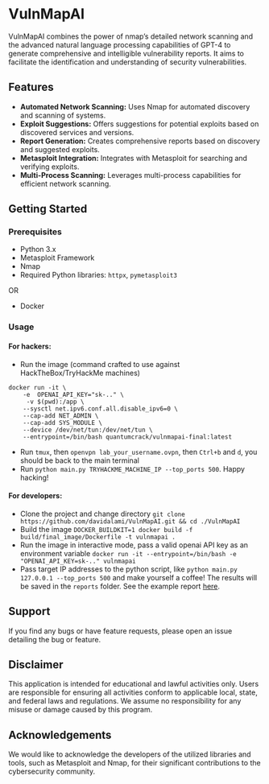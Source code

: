 # VulnMapAI
VulnMapAI combines the power of nmap’s detailed network scanning and the advanced natural language processing capabilities of GPT-4 to generate comprehensive and intelligible vulnerability reports. It aims to facilitate the identification and understanding of security vulnerabilities.

## Features
- **Automated Network Scanning:** Uses Nmap for automated discovery and scanning of systems.
- **Exploit Suggestions:** Offers suggestions for potential exploits based on discovered services and versions.
- **Report Generation:** Creates comprehensive reports based on discovery and suggested exploits.
- **Metasploit Integration:** Integrates with Metasploit for searching and verifying exploits.
- **Multi-Process Scanning:** Leverages multi-process capabilities for efficient network scanning.

## Getting Started

### Prerequisites
- Python 3.x
- Metasploit Framework
- Nmap
- Required Python libraries: `httpx`, `pymetasploit3`

OR

- Docker

### Usage
#### For hackers:
- Run the image (command crafted to use against HackTheBox/TryHackMe machines)
```
docker run -it \
    -e  OPENAI_API_KEY="sk-.." \
     -v $(pwd):/app \
    --sysctl net.ipv6.conf.all.disable_ipv6=0 \
    --cap-add NET_ADMIN \
    --cap-add SYS_MODULE \
    --device /dev/net/tun:/dev/net/tun \
    --entrypoint=/bin/bash quantumcrack/vulnmapai-final:latest
```
- Run `tmux`, then `openvpn lab_your_username.ovpn`, then `Ctrl+b` and `d`, you should be back to the main terminal
- Run ```python main.py TRYHACKME_MACHINE_IP --top_ports 500```. Happy hacking!

#### For developers:
- Clone the project and change directory ```git clone https://github.com/davidalami/VulnMapAI.git && cd ./VulnMapAI```
- Build the image ```DOCKER_BUILDKIT=1 docker build -f build/final_image/Dockerfile -t vulnmapai .```
- Run the image in interactive mode, pass a valid openai API key as an environment variable
```docker run -it --entrypoint=/bin/bash -e "OPENAI_API_KEY=sk-.." vulnmapai ```
- Pass target IP addresses to the python script, like ```python main.py 127.0.0.1 --top_ports 500``` and make yourself a coffee! The results will be saved in the `reports` folder.
See the example report [here](https://htmlpreview.github.io/?https://github.com/davidalami/VulnMapAI/blob/main/report/vsftpd%202.3.4.html).

## Support
If you find any bugs or have feature requests, please open an issue detailing the bug or feature.

## Disclaimer
This application is intended for educational and lawful activities only. Users are responsible for ensuring all activities conform to applicable local, state, and federal laws and regulations. We assume no responsibility for any misuse or damage caused by this program.

## Acknowledgements
We would like to acknowledge the developers of the utilized libraries and tools, such as Metasploit and Nmap, for their significant contributions to the cybersecurity community.

